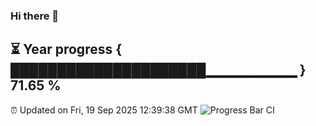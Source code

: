 ### Hi there 👋
⏳ Year progress { █████████████████████▁▁▁▁▁▁▁▁▁ } 71.65 %
---
⏰ Updated on Fri, 19 Sep 2025 12:39:38 GMT
![Progress Bar CI](https://github.com/liununu/liununu/workflows/Progress%20Bar%20CI/badge.svg)
